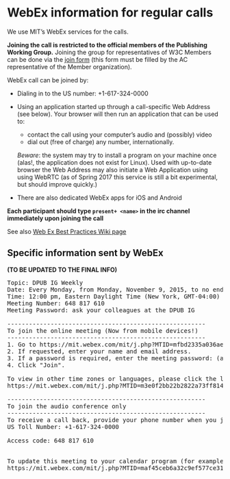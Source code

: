 # WebEx information for regular calls

We use MIT’s WebEx services for the calls.

**Joining the call is restricted to the official members of the Publishing Working Group.** Joining the group for representatives of W3C Members can be done via the [join form](#) (this form must be filled by the AC representative of the Member organization).

WebEx call can be joined by:

* Dialing in to the US number: +1-617-324-0000
* Using an application started up through a call-specific Web Address (see below). Your browser will then run an application that can be used to:

    * contact the call using your computer’s audio and (possibly) video
    * dial out (free of charge) any number, internationally.  

    *Beware*: the system may try to install a program on your machine once (alas!, the application does not exist for Linux). Used with up-to-date browser the Web Address may also initiate a Web Application using using WebRTC (as of Spring 2017 this service is still a bit experimental, but should improve quickly.)

* There are also dedicated WebEx apps for iOS and Android

**Each participant should type `present+ <name>` in the irc channel immediately upon joining the call**

See also [Web Ex Best Practices Wiki page](https://www.w3.org/2006/tools/wiki/WebExBestPractices)

## Specific information sent by WebEx

**(TO BE UPDATED TO THE FINAL INFO)**

<pre>
Topic: DPUB IG Weekly
Date: Every Monday, from Monday, November 9, 2015, to no end date
Time: 12:00 pm, Eastern Daylight Time (New York, GMT-04:00)
Meeting Number: 648 817 610
Meeting Password: ask your colleagues at the DPUB IG

-------------------------------------------------------
To join the online meeting (Now from mobile devices!)
-------------------------------------------------------
1. Go to https://mit.webex.com/mit/j.php?MTID=mfbd2335a036aefa90d92fd7990ec4a82  
2. If requested, enter your name and email address.
3. If a password is required, enter the meeting password: (ask your colleagues at the DPUB IG)
4. Click "Join".

To view in other time zones or languages, please click the link:
https://mit.webex.com/mit/j.php?MTID=m3e0f2bb22b2822a73ff814aa0882994c

-------------------------------------------------------
To join the audio conference only
-------------------------------------------------------
To receive a call back, provide your phone number when you join the meeting, or call the number below and enter the access code.
US Toll Number: +1-617-324-0000

Access code: 648 817 610


To update this meeting to your calendar program (for example Microsoft Outlook), click this link:
https://mit.webex.com/mit/j.php?MTID=maf45ceb6a32c9ef577ce31fdab87cab2  

</pre>
